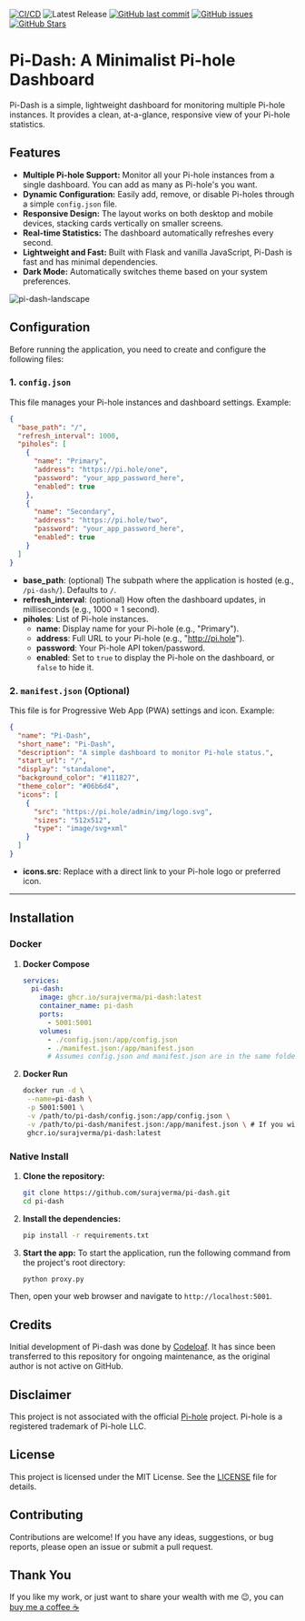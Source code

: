 [![CI/CD](https://github.com/surajverma/pi-dash/actions/workflows/main.yml/badge.svg)](https://github.com/surajverma/pi-dash/actions/workflows/main.yml)
![Latest Release](https://img.shields.io/github/v/release/surajverma/pi-dash?include_prereleases)
[![GitHub last commit](https://img.shields.io/github/last-commit/surajverma/pi-dash)](https://github.com/surajverma/pi-dash/commits/main)
[![GitHub issues](https://img.shields.io/github/issues/surajverma/pi-dash)](https://github.com/surajverma/pi-dash/issues)
[![GitHub Stars](https://img.shields.io/github/stars/surajverma/pi-dash?style=social)](https://github.com/surajverma/pi-dash/stargazers)

# Pi-Dash: A Minimalist Pi-hole Dashboard

Pi-Dash is a simple, lightweight dashboard for monitoring multiple Pi-hole instances. It provides a clean, at-a-glance, responsive view of your Pi-hole statistics.

## Features

- **Multiple Pi-hole Support:** Monitor all your Pi-hole instances from a single dashboard. You can add as many as Pi-hole's you want.
- **Dynamic Configuration:** Easily add, remove, or disable Pi-holes through a simple `config.json` file.
- **Responsive Design:** The layout works on both desktop and mobile devices, stacking cards vertically on smaller screens.
- **Real-time Statistics:** The dashboard automatically refreshes every second.
- **Lightweight and Fast:** Built with Flask and vanilla JavaScript, Pi-Dash is fast and has minimal dependencies.
- **Dark Mode:** Automatically switches theme based on your system preferences.

![pi-dash-landscape](https://github.com/user-attachments/assets/a0e1fbef-279a-40df-9424-0cad50c31b50)

## Configuration

Before running the application, you need to create and configure the following files:

### 1. `config.json`

This file manages your Pi-hole instances and dashboard settings. Example:

```json
{
  "base_path": "/",
  "refresh_interval": 1000,
  "piholes": [
    {
      "name": "Primary",
      "address": "https://pi.hole/one",
      "password": "your_app_password_here",
      "enabled": true
    },
    {
      "name": "Secondary",
      "address": "https://pi.hole/two",
      "password": "your_app_password_here",
      "enabled": true
    }
  ]
}
```

- **base_path**: (optional) The subpath where the application is hosted (e.g., `/pi-dash/`). Defaults to `/`.
- **refresh_interval**: (optional) How often the dashboard updates, in milliseconds (e.g., 1000 = 1 second).
- **piholes**: List of Pi-hole instances.
  - **name**: Display name for your Pi-hole (e.g., "Primary").
  - **address**: Full URL to your Pi-hole (e.g., "http://pi.hole").
  - **password**: Your Pi-hole API token/password.
  - **enabled**: Set to `true` to display the Pi-hole on the dashboard, or `false` to hide it.

### 2. `manifest.json` (Optional)

This file is for Progressive Web App (PWA) settings and icon. Example:

```json
{
  "name": "Pi-Dash",
  "short_name": "Pi-Dash",
  "description": "A simple dashboard to monitor Pi-hole status.",
  "start_url": "/",
  "display": "standalone",
  "background_color": "#111827",
  "theme_color": "#06b6d4",
  "icons": [
    {
      "src": "https://pi.hole/admin/img/logo.svg",
      "sizes": "512x512",
      "type": "image/svg+xml"
    }
  ]
}
```

- **icons.src**: Replace with a direct link to your Pi-hole logo or preferred icon.

---

## Installation

### Docker

1. **Docker Compose**
   ```yaml
   services:
     pi-dash:
       image: ghcr.io/surajverma/pi-dash:latest
       container_name: pi-dash
       ports:
         - 5001:5001
       volumes:
         - ./config.json:/app/config.json
         - ./manifest.json:/app/manifest.json
         # Assumes config.json and manifest.json are in the same folder as your compose.yml file
   ```
2. **Docker Run**
   ```bash
   docker run -d \
    --name=pi-dash \
    -p 5001:5001 \
    -v /path/to/pi-dash/config.json:/app/config.json \
    -v /path/to/pi-dash/manifest.json:/app/manifest.json \ # If you wish to edit the current manifest
    ghcr.io/surajverma/pi-dash:latest
   ```

### Native Install

1.  **Clone the repository:**

    ```bash
    git clone https://github.com/surajverma/pi-dash.git
    cd pi-dash
    ```

2.  **Install the dependencies:**

    ```bash
    pip install -r requirements.txt
    ```

3.  **Start the app:**
    To start the application, run the following command from the project's root directory:
    ```bash
    python proxy.py
    ```

Then, open your web browser and navigate to `http://localhost:5001`.

## Credits
Initial development of Pi-dash was done by [Codeloaf](https://github.com/codeloaf). It has since been transferred to this repository for ongoing maintenance, as the original author is not active on GitHub. 

## Disclaimer

This project is not associated with the official [Pi-hole](https://pi-hole.net/) project. Pi-hole is a registered trademark of Pi-hole LLC.

## License

This project is licensed under the MIT License. See the [LICENSE](LICENSE) file for details.

## Contributing

Contributions are welcome! If you have any ideas, suggestions, or bug reports, please open an issue or submit a pull request.

## Thank You
If you like my work, or just want to share your wealth with me 😉, you can [buy me a coffee ☕](https://ko-fi.com/skv)
